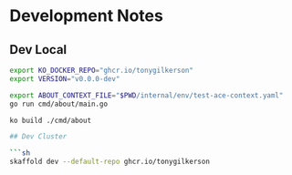 # Development Notes

## Dev Local

```sh
export KO_DOCKER_REPO="ghcr.io/tonygilkerson"
export VERSION="v0.0.0-dev"

export ABOUT_CONTEXT_FILE="$PWD/internal/env/test-ace-context.yaml"
go run cmd/about/main.go

ko build ./cmd/about

## Dev Cluster

```sh
skaffold dev --default-repo ghcr.io/tonygilkerson 
```
